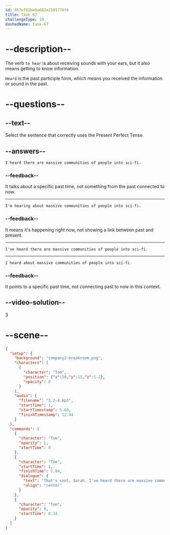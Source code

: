 ```yaml
---
id: 657ef61be0a682e2591776f6
title: Task 67
challengeType: 19
dashedName: task-67
---
```


<!-- (Audio) Tom: That's cool, Sarah! I've heard there are massive communities of people into sci-fi. What kind of events do you have? -->

# --description--

The verb `to hear` is about receiving sounds with your ears, but it also means getting to know information. 

`Heard` is the past participle form, which means you received the information or sound in the past. 

# --questions--

## --text--

Select the sentence that correctly uses the Present Perfect Tense.

## --answers--

`I heard there are massive communities of people into sci-fi.`

### --feedback--

It talks about a specific past time, not something from the past connected to now.

---

`I'm hearing about massive communities of people into sci-fi.`

### --feedback--

It means it's happening right now, not showing a link between past and present.

---

`I've heard there are massive communities of people into sci-fi.`

---

`I heard about massive communities of people into sci-fi.`

### --feedback--

It points to a specific past time, not connecting past to now in this context.

## --video-solution--

3

# --scene--

```json
{
  "setup": {
    "background": "company2-breakroom.png",
    "characters": [
      {
        "character": "Tom",
        "position": {"x":50,"y":15,"z":1.2},
        "opacity": 0
      }
    ],
    "audio": {
      "filename": "3.2-4.mp3",
      "startTime": 1,
      "startTimestamp": 5.60,
      "finishTimestamp": 12.44
    }
  },
  "commands": [
    {
      "character": "Tom",
      "opacity": 1,
      "startTime": 0
    },
    {
      "character": "Tom",
      "startTime": 1,
      "finishTime": 7.84,
      "dialogue": {
        "text": "That's cool, Sarah. I've heard there are massive communities of people who are into sci-fi. What kind of events do you have?",
        "align": "center"
      }
    },
    {
      "character": "Tom",
      "opacity": 0,
      "startTime": 8.34
    }
  ]
}
```

